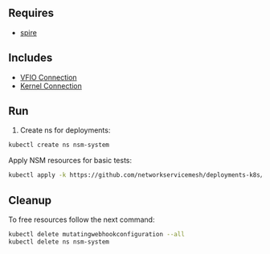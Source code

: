 ## Requires

- [spire](../spire)

## Includes

- [VFIO Connection](../use-cases/Vfio2Noop)
- [Kernel Connection](../use-cases/SriovKernel2Noop)

## Run

1. Create ns for deployments:
```bash
kubectl create ns nsm-system
```

Apply NSM resources for basic tests:
```bash
kubectl apply -k https://github.com/networkservicemesh/deployments-k8s/examples/sriov?ref=2b3ec0187803c7bc5ad6bc351113d1deeee94cb9
```

## Cleanup

To free resources follow the next command:
```bash
kubectl delete mutatingwebhookconfiguration --all
kubectl delete ns nsm-system
```
